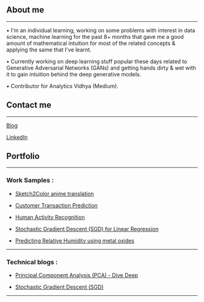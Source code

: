## About me
---
• I'm an individual learning, working on some problems with interest in data science, machine learning for the past 8+ months that gave me a good amount of mathematical intuition for most of the related concepts & applying the same that I've learnt.

• Currently working on deep learning stuff popular these days related to Generative Adversarial Networks (GANs) and getting hands dirty & wet with it to gain intuition behind the deep generative models.

• Contributor for Analytics Vidhya (Medium).

## Contact me
---
[Blog](https://medium.com/@sanjay235)

[LinkedIn](https://www.linkedin.com/in/sanjayulsha/)

## Portfolio
---
### Work Samples :
- [Sketch2Color anime translation](https://github.com/sanjay235/Sketch2Color-anime-translation)

- [Customer Transaction Prediction](https://github.com/sanjay235/Customer-Transaction-Prediction)
<!-- <img src="images/dummy_thumbnail.jpg?raw=true"/> -->

- [Human Activity Recognition](https://github.com/sanjay235/Human-Activity-Recognition)
<!-- <img src="images/dummy_thumbnail.jpg?raw=true"/> -->

- [Stochastic Gradient Descent (SGD) for Linear Regression](https://github.com/sanjay235/StochasticGradientDescent)
<!-- <img src="images/dummy_thumbnail.jpg?raw=true"/>-->

- [Predicting Relative Humidity using metal oxides](https://github.com/sanjay235/AirQuality-RelativeHumidity)

---
### Technical blogs :

- [Principal Component Analysis (PCA) - Dive Deep](https://medium.com/analytics-vidhya/principal-component-analysis-pca-dive-deep-411db0f9ee10)

- [Stochastic Gradient Descent (SGD)](https://sanjay235.github.io/StochasticGradientDescent)

---
<!-- Remove above link if you don't want to attibute -->
